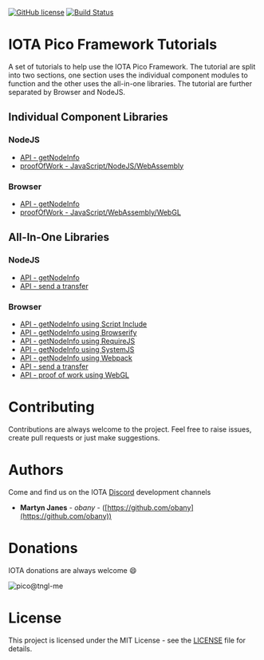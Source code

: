 [![GitHub license](https://img.shields.io/badge/license-MIT-blue.svg)](https://raw.githubusercontent.com/iota-pico/tutorials/master/LICENSE) [![Build Status](https://travis-ci.org/iota-pico/tutorials.svg?branch=master)](https://travis-ci.org/iota-pico/tutorials)

# IOTA Pico Framework Tutorials

A set of tutorials to help use the IOTA Pico Framework. The tutorial are split into two sections, one section uses the individual component modules to function and the other uses the all-in-one libraries. The tutorial are further separated by Browser and NodeJS.

## Individual Component Libraries

### NodeJS

* [API - getNodeInfo](https://github.com/iota-pico/tutorials/blob/master/using-modules/node-js/getNodeInfoNodeJS/README.md)
* [proofOfWork - JavaScript/NodeJS/WebAssembly](https://github.com/iota-pico/tutorials/blob/master/using-modules/node-js/proofOfWorkNodeJS/README.md)

### Browser

* [API - getNodeInfo](https://github.com/iota-pico/tutorials/blob/master/using-modules/browser/getNodeInfoBrowser/README.md)
* [proofOfWork - JavaScript/WebAssembly/WebGL](https://github.com/iota-pico/tutorials/blob/master/using-modules/browser/proofOfWorkBrowser/README.md)

## All-In-One Libraries

### NodeJS

* [API - getNodeInfo](https://github.com/iota-pico/tutorials/blob/master/using-library/node-js/getNodeInfoNodeJS/README.md)
* [API - send a transfer](https://github.com/iota-pico/tutorials/blob/master/using-library/node-js/sendTransferNodeJS/README.md)

### Browser

* [API - getNodeInfo using Script Include](https://github.com/iota-pico/tutorials/blob/master/using-library/browser/getNodeInfoScriptInclude/README.md)
* [API - getNodeInfo using Browserify](https://github.com/iota-pico/tutorials/blob/master/using-library/browser/getNodeInfoBrowserify/README.md)
* [API - getNodeInfo using RequireJS](https://github.com/iota-pico/tutorials/blob/master/using-library/browser/getNodeInfoRequireJS/README.md)
* [API - getNodeInfo using SystemJS](https://github.com/iota-pico/tutorials/blob/master/using-library/browser/getNodeInfoSystemJS/README.md)
* [API - getNodeInfo using Webpack](https://github.com/iota-pico/tutorials/blob/master/using-library/browser/getNodeInfoWebpack/README.md)
* [API - send a transfer](https://github.com/iota-pico/tutorials/blob/master/using-library/browser/sendTransferBrowser/README.md)
* [API - proof of work using WebGL](https://github.com/iota-pico/tutorials/blob/master/using-library/browser/proofOfWorkWebGL/README.md)

# Contributing

Contributions are always welcome to the project. Feel free to raise issues, create pull requests or just make suggestions.

# Authors

Come and find us on the IOTA [Discord](https://discord.gg/JJysqe9) development channels

* **Martyn Janes** - *obany* - ([https://github.com/obany](https://github.com/obany))

# Donations

IOTA donations are always welcome :smile:

![pico@tngl-me](https://cdn.tngl.me/tngl-me/pico/qr.svg)

# License

This project is licensed under the MIT License - see the [LICENSE](https://github.com/iota-pico/tutorials/blob/master/LICENSE) file for details.

